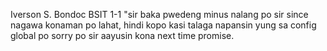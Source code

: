Iverson S. Bondoc
BSIT 1-1 
"sir baka pwedeng minus 
nalang po sir since nagawa konaman po lahat, hindi kopo kasi talaga napansin yung sa
 config global po sorry po sir aayusin kona next time promise.